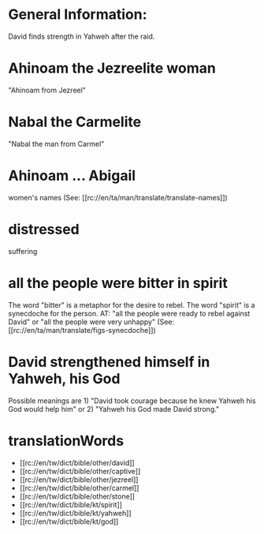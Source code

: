 # General Information:

David finds strength in Yahweh after the raid.

# Ahinoam the Jezreelite woman

"Ahinoam from Jezreel"

# Nabal the Carmelite

"Nabal the man from Carmel"

# Ahinoam ... Abigail

women's names (See: [[rc://en/ta/man/translate/translate-names]])

# distressed

suffering

# all the people were bitter in spirit

The word "bitter" is a metaphor for the desire to rebel. The word "spirit" is a synecdoche for the person. AT: "all the people were ready to rebel against David" or "all the people were very unhappy" (See: [[rc://en/ta/man/translate/figs-synecdoche]])

# David strengthened himself in Yahweh, his God

Possible meanings are 1) "David took courage because he knew Yahweh his God would help him" or 2) "Yahweh his God made David strong."

# translationWords

* [[rc://en/tw/dict/bible/other/david]]
* [[rc://en/tw/dict/bible/other/captive]]
* [[rc://en/tw/dict/bible/other/jezreel]]
* [[rc://en/tw/dict/bible/other/carmel]]
* [[rc://en/tw/dict/bible/other/stone]]
* [[rc://en/tw/dict/bible/kt/spirit]]
* [[rc://en/tw/dict/bible/kt/yahweh]]
* [[rc://en/tw/dict/bible/kt/god]]